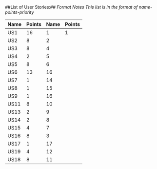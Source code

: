 ##List of User Stories:##
*Format Notes*
*This list is in the format of name-points-priority*

| Name  | Points | Name  | Points |
| ------------- | ------------- | ------------- | ------------- |
| US1 | 16 | 1 | 1 |
| US2 | 8 | 2 | |
| US3 | 8 | 4 | |
| US4 | 2 | 5 | |
| US5 | 8 | 6 | |
| US6 | 13 | 16 | |
| US7 | 1 | 14 | |
| US8 | 1 | 15 | |
| US9 | 1 | 16 | |
| US11 | 8 | 10 | |
| US13 | 2 |9 | |
| US14 |2 | 8 | |
| US15 | 4 |7 | |
| US16 | 8 | 3 | |
| US17 | 1 | 17 | |
| US19 | 4 | 12 | |
| US18 | 8 | 11 | |
